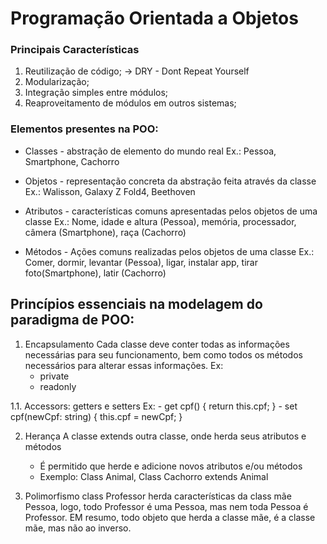 # Programação Orientada a Objetos

### Principais Características
1. Reutilização de código;     -> DRY - Dont Repeat Yourself
2. Modularização;
3. Integração simples entre módulos;
4. Reaproveitamento de módulos em outros sistemas;

### Elementos presentes na POO:
* Classes - abstração de elemento do mundo real
     Ex.:  Pessoa, Smartphone, Cachorro

* Objetos - representação concreta da abstração feita através da classe
     Ex.: Walisson, Galaxy Z Fold4, Beethoven

* Atributos - características comuns apresentadas pelos objetos de uma classe
     Ex.: Nome, idade e altura (Pessoa), memória, processador, câmera (Smartphone), raça (Cachorro)

* Métodos - Ações comuns realizadas pelos objetos de uma classe
     Ex.: Comer, dormir, levantar (Pessoa), ligar, instalar app, tirar foto(Smartphone), latir (Cachorro)


## Princípios essenciais na modelagem do paradigma de POO:
1. Encapsulamento
   Cada classe deve conter todas as informações necessárias para seu funcionamento, bem como todos os métodos necessários para alterar essas informações.
   Ex: 
    - private
    - readonly

1.1. Accessors: getters e setters
    Ex:
        - get cpf() {
            return this.cpf;
        }
        - set cpf(newCpf: string) {
            this.cpf = newCpf;
        }

2. Herança
    A classe extends outra classe, onde herda seus atributos e métodos
    - É permitido que herde e adicione novos atributos e/ou métodos
    - Exemplo: Class Animal, Class Cachorro extends Animal

3. Polimorfismo
    class Professor herda características da class mãe Pessoa, logo, todo Professor é uma Pessoa, mas nem toda Pessoa é Professor.
    EM resumo, todo objeto que herda a classe mãe, é a classe mãe, mas não ao inverso.